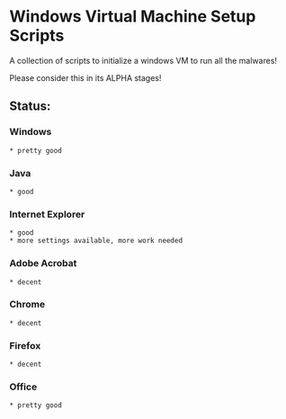 # Windows Virtual Machine Setup Scripts
A collection of scripts to initialize a windows VM to run all the malwares!

Please consider this in its ALPHA stages!

## Status:
### Windows
    * pretty good
### Java
    * good
### Internet Explorer
    * good
    * more settings available, more work needed
### Adobe Acrobat
    * decent
### Chrome
    * decent
### Firefox
    * decent    
### Office
    * pretty good
